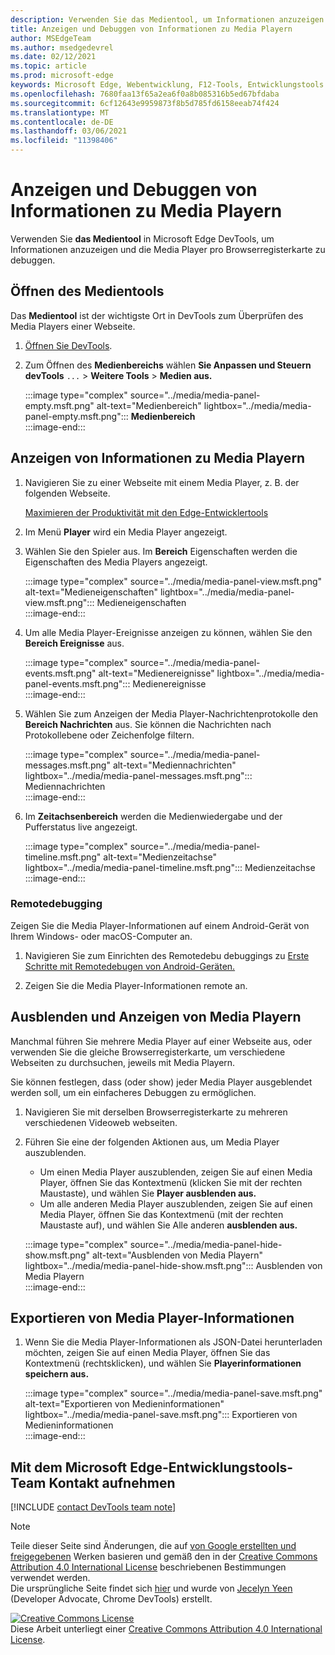 ```yaml
---
description: Verwenden Sie das Medientool, um Informationen anzuzeigen und die Media Player pro Browserregisterkarte zu debuggen.
title: Anzeigen und Debuggen von Informationen zu Media Playern
author: MSEdgeTeam
ms.author: msedgedevrel
ms.date: 02/12/2021
ms.topic: article
ms.prod: microsoft-edge
keywords: Microsoft Edge, Webentwicklung, F12-Tools, Entwicklungstools
ms.openlocfilehash: 7680faa13f65a2ea6f0a8b085316b5ed67bfdaba
ms.sourcegitcommit: 6cf12643e9959873f8b5d785fd6158eeab74f424
ms.translationtype: MT
ms.contentlocale: de-DE
ms.lasthandoff: 03/06/2021
ms.locfileid: "11398406"
---
```

<!-- Copyright Jecelyn Yeen

   Licensed under the Apache License, Version 2.0 (the "License");
   you may not use this file except in compliance with the License.
   You may obtain a copy of the License at

       https://www.apache.org/licenses/LICENSE-2.0

   Unless required by applicable law or agreed to in writing, software
   distributed under the License is distributed on an "AS IS" BASIS,
   WITHOUT WARRANTIES OR CONDITIONS OF ANY KIND, either express or implied.
   See the License for the specific language governing permissions and
   limitations under the License.  -->  

# <a name="view-and-debug-media-players-information"></a>Anzeigen und Debuggen von Informationen zu Media Playern  

Verwenden Sie **das Medientool** in Microsoft Edge DevTools, um Informationen anzuzeigen und die Media Player pro Browserregisterkarte zu debuggen.  

## <a name="open-the-media-tool"></a>Öffnen des Medientools  

Das **Medientool** ist der wichtigste Ort in DevTools zum Überprüfen des Media Players einer Webseite.

1.  [Öffnen Sie DevTools][DevtoolsGuideChromiumOpen].  
1.  Zum Öffnen des **Medienbereichs** wählen **Sie Anpassen und Steuern devTools** `...`  >  **Weitere Tools**  >  **Medien aus.**  
    
    :::image type="complex" source="../media/media-panel-empty.msft.png" alt-text="Medienbereich" lightbox="../media/media-panel-empty.msft.png":::
       **Medienbereich**  
    :::image-end:::  
    
## <a name="view-media-players-information"></a>Anzeigen von Informationen zu Media Playern  

1.  Navigieren Sie zu einer Webseite mit einem Media Player, z. B. der folgenden Webseite.  
    
    [Maximieren der Produktivität mit den Edge-Entwicklertools][BingVideosSearchViewDetailMidE0BA14EC0E0D18C06C8DE0BA14EC0E0D18C06C8]  
    
1.  Im Menü **Player** wird ein Media Player angezeigt.  
1.  Wählen Sie den Spieler aus.  Im **Bereich** Eigenschaften werden die Eigenschaften des Media Players angezeigt.  
    
    :::image type="complex" source="../media/media-panel-view.msft.png" alt-text="Medieneigenschaften" lightbox="../media/media-panel-view.msft.png":::
       Medieneigenschaften  
    :::image-end:::  
    
1.  Um alle Media Player-Ereignisse anzeigen zu können, wählen Sie den **Bereich Ereignisse** aus.  
    
    :::image type="complex" source="../media/media-panel-events.msft.png" alt-text="Medienereignisse" lightbox="../media/media-panel-events.msft.png":::
       Medienereignisse  
    :::image-end:::  
    
1.  Wählen Sie zum Anzeigen der Media Player-Nachrichtenprotokolle den **Bereich Nachrichten** aus.  Sie können die Nachrichten nach Protokollebene oder Zeichenfolge filtern.  
    
    :::image type="complex" source="../media/media-panel-messages.msft.png" alt-text="Mediennachrichten" lightbox="../media/media-panel-messages.msft.png":::
       Mediennachrichten  
    :::image-end:::  
    
1.  Im **Zeitachsenbereich** werden die Medienwiedergabe und der Pufferstatus live angezeigt.  
    
    :::image type="complex" source="../media/media-panel-timeline.msft.png" alt-text="Medienzeitachse" lightbox="../media/media-panel-timeline.msft.png":::
       Medienzeitachse  
    :::image-end:::  
    
### <a name="remote-debugging"></a>Remotedebugging  

Zeigen Sie die Media Player-Informationen auf einem Android-Gerät von Ihrem Windows- oder macOS-Computer an.  

1.  Navigieren Sie zum Einrichten des Remotedebu debuggings zu [Erste Schritte mit Remotedebugen von Android-Geräten.][DevtoolsGuideChromiumRemoteDebuggingIndex]  
1.  Zeigen Sie die Media Player-Informationen remote an.  
    
    <!-- TODO: recreate image using an Android device -->  
    <!--  
    :::image type="complex" source="../media/media-panel-remote-debug.msft.png" alt-text="Remote debugging" lightbox="../media/media-panel-remote-debug.msft.png":::
       Remote debugging  
    :::image-end:::  
    -->  
    
## <a name="hide-and-show-media-players"></a>Ausblenden und Anzeigen von Media Playern  

Manchmal führen Sie mehrere Media Player auf einer Webseite aus, oder verwenden Sie die gleiche Browserregisterkarte, um verschiedene Webseiten zu durchsuchen, jeweils mit Media Playern.

Sie können festlegen, dass \(oder show\) jeder Media Player ausgeblendet werden soll, um ein einfacheres Debuggen zu ermöglichen.  

1.  Navigieren Sie mit derselben Browserregisterkarte zu mehreren verschiedenen Videoweb webseiten.  
1.  Führen Sie eine der folgenden Aktionen aus, um Media Player auszublenden.  
    *   Um einen Media Player auszublenden, zeigen Sie auf einen Media Player, öffnen Sie das Kontextmenü \(klicken Sie mit der rechten Maustaste\), und wählen Sie **Player ausblenden aus.**  
    *   Um alle anderen Media Player auszublenden, zeigen Sie auf einen Media Player, öffnen Sie das Kontextmenü \(mit der rechten Maustaste auf\), und wählen Sie Alle anderen **ausblenden aus.**  
    
    :::image type="complex" source="../media/media-panel-hide-show.msft.png" alt-text="Ausblenden von Media Playern" lightbox="../media/media-panel-hide-show.msft.png":::
       Ausblenden von Media Playern  
    :::image-end:::  
    
## <a name="export-media-player-information"></a>Exportieren von Media Player-Informationen  

1.  Wenn Sie die Media Player-Informationen als JSON-Datei herunterladen möchten, zeigen Sie auf einen Media Player, öffnen Sie das Kontextmenü \(rechtsklicken\), und wählen Sie **Playerinformationen speichern aus.**  
    
    :::image type="complex" source="../media/media-panel-save.msft.png" alt-text="Exportieren von Medieninformationen" lightbox="../media/media-panel-save.msft.png":::
       Exportieren von Medieninformationen  
    :::image-end:::  
    
## <a name="getting-in-touch-with-the-microsoft-edge-devtools-team"></a>Mit dem Microsoft Edge-Entwicklungstools-Team Kontakt aufnehmen  

[!INCLUDE [contact DevTools team note](../includes/contact-devtools-team-note.md)]  

<!-- links -->  

[DevtoolsGuideChromiumOpen]: ../open/index.md "Öffnen Sie Microsoft Edge (Chromium) DevTools | Microsoft Docs"  

[DevtoolsGuideChromiumRemoteDebuggingIndex]: ../remote-debugging/index.md "Erste Schritte mit remote debuggen von Android-Geräten | Microsoft Docs"  

[BingVideosSearchViewDetailMidE0BA14EC0E0D18C06C8DE0BA14EC0E0D18C06C8]: https://www.bing.com/videos/search?view=detail&mid=DE0BA14EC0E0D18C06C8DE0BA14EC0E0D18C06C8 "Maximieren der Produktivität mit den Edge-Entwicklertools | Bing Video"  

> [!NOTE]
> Teile dieser Seite sind Änderungen, die auf [von Google erstellten und freigegebenen][GoogleSitePolicies] Werken basieren und gemäß den in der [Creative Commons Attribution 4.0 International License][CCA4IL] beschriebenen Bestimmungen verwendet werden.  
> Die ursprüngliche Seite findet sich [hier](https://developers.google.com/web/tools/chrome-devtools/media-panel/index) und wurde von [Jecelyn Yeen][JecelynYeen] \(Developer Advocate, Chrome DevTools\) erstellt.  

[![Creative Commons License][CCby4Image]][CCA4IL]  
Diese Arbeit unterliegt einer [Creative Commons Attribution 4.0 International License][CCA4IL].  

[CCA4IL]: https://creativecommons.org/licenses/by/4.0  
[CCby4Image]: https://i.creativecommons.org/l/by/4.0/88x31.png  
[GoogleSitePolicies]: https://developers.google.com/terms/site-policies  
[JecelynYeen]: https://developers.google.com/web/resources/contributors/jecelynyeen  

